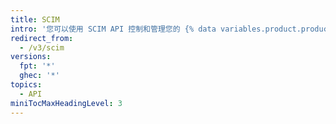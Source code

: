 ```yaml
---
title: SCIM
intro: '您可以使用 SCIM API 控制和管理您的 {% data variables.product.product_name %} 组织成员访问。'
redirect_from:
  - /v3/scim
versions:
  fpt: '*'
  ghec: '*'
topics:
  - API
miniTocMaxHeadingLevel: 3
---
```


<!--
  Operations are automatically generated. Markdown for this page is located in data/reusables/rest-reference/scim
-->
